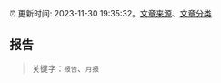 :alarm_clock: 更新时间: 2023-11-30 19:35:32。[文章来源](/README.md)、[文章分类](/TAGS.md)

## 报告


> 关键字：`报告`、`月报`



